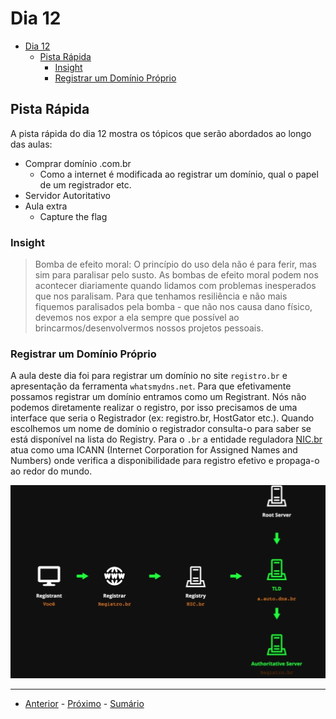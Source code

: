 # Dia 12

- [Dia 12](#dia-12)
  - [Pista Rápida](#pista-rápida)
    - [Insight](#insight)
    - [Registrar um Domínio Próprio](#registrar-um-domínio-próprio)


## Pista Rápida

A pista rápida do dia 12 mostra os tópicos que serão abordados ao longo das aulas:

- Comprar domínio .com.br
  - Como a internet é modificada ao registrar um domínio, qual o papel de um registrador etc.
- Servidor Autoritativo
- Aula extra
  - Capture the flag

### Insight 

> Bomba de efeito moral: O princípio do uso dela não é para ferir, mas sim para paralisar pelo susto.
> As bombas de efeito moral podem nos acontecer diariamente quando lidamos com problemas inesperados que nos paralisam. 
> Para que tenhamos resiliência e não mais fiquemos paralisados pela bomba - que não nos causa dano físico, devemos nos expor a ela 
> sempre que possível ao brincarmos/desenvolvermos nossos projetos pessoais.

### Registrar um Domínio Próprio

A aula deste dia foi para registrar um domínio no site `registro.br` e apresentação da ferramenta `whatsmydns.net`.
Para que efetivamente possamos registrar um domínio entramos como um Registrant. Nós não podemos diretamente realizar o registro, por isso precisamos de uma interface que seria o Registrador (ex: registro.br, HostGator etc.).
Quando escolhemos um nome de domínio o registrador consulta-o para saber se está disponível na lista do Registry. 
Para o `.br` a entidade reguladora [NIC.br](https://nic.br) atua como uma ICANN (Internet Corporation for Assigned Names and Numbers) onde verifica a disponibilidade para registro efetivo e propaga-o ao redor do mundo.

![Alt text](/curso.dev/assets/fluxo_registro_dns.png)
  
--- 
- [Anterior](/curso.dev/dias/dia11.md) - [Próximo](/curso.dev/dias/dia12.md) - [Sumário](../readme.md)
